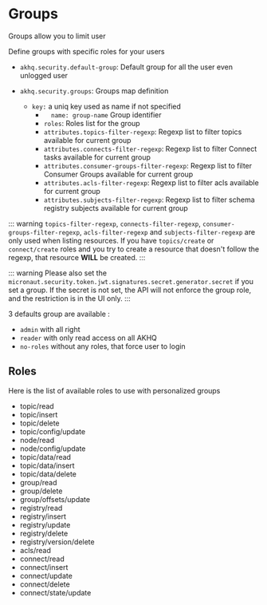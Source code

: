 # Groups

Groups allow you to limit user

Define groups with specific roles for your users
* `akhq.security.default-group`: Default group for all the user even unlogged user

* `akhq.security.groups`: Groups map definition
  * `key:` a uniq key used as name if not specified
    * `  name: group-name` Group identifier
    * `roles`: Roles list for the group
    * `attributes.topics-filter-regexp`: Regexp list to filter topics available for current group
    * `attributes.connects-filter-regexp`: Regexp list to filter Connect tasks available for current group
    * `attributes.consumer-groups-filter-regexp`: Regexp list to filter Consumer Groups available for current group
    * `attributes.acls-filter-regexp`: Regexp list to filter acls available for current group
    * `attributes.subjects-filter-regexp`: Regexp list to filter schema registry subjects available for current group

::: warning
`topics-filter-regexp`, `connects-filter-regexp`, `consumer-groups-filter-regexp`, `acls-filter-regexp` and `subjects-filter-regexp` are only used when listing resources.
If you have `topics/create` or `connect/create` roles and you try to create a resource that doesn't follow the regexp, that resource **WILL** be created.
:::

::: warning
Please also set the `micronaut.security.token.jwt.signatures.secret.generator.secret` if you set a group.
If the secret is not set, the API will not enforce the group role, and the restriction is in the UI only.
:::

3 defaults group are available :
- `admin` with all right
- `reader` with only read access on all AKHQ
- `no-roles` without any roles, that force user to login

## Roles

Here is the list of available roles to use with personalized groups

- topic/read
- topic/insert
- topic/delete
- topic/config/update
- node/read
- node/config/update
- topic/data/read
- topic/data/insert
- topic/data/delete
- group/read
- group/delete
- group/offsets/update
- registry/read
- registry/insert
- registry/update
- registry/delete
- registry/version/delete
- acls/read
- connect/read
- connect/insert
- connect/update
- connect/delete
- connect/state/update
